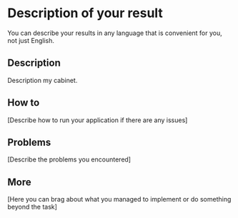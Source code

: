 # Description of your result

You can describe your results in any language that is convenient for you, not just English.

## Description
Description my cabinet.

## How to

[Describe how to run your application if there are any issues]

## Problems

[Describe the problems you encountered]

## More

[Here you can brag about what you managed to implement or do something beyond the task]
